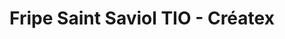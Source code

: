 ---
title: "Fripe Saint Saviol TIO - Créatex"
url: /saint-saviol/fripe-saint-saviol-tio-createx/
shop: vêtements
---